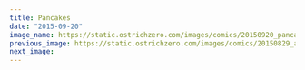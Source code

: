```yaml
---
title: Pancakes
date: "2015-09-20"
image_name: https://static.ostrichzero.com/images/comics/20150920_pancakes.png
previous_image: https://static.ostrichzero.com/images/comics/20150829_aerobics.png
next_image:
---
```

